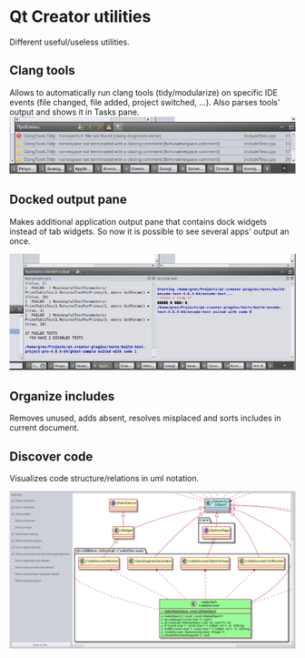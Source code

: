 # Qt Creator utilities

Different useful/useless utilities.

## Clang tools

Allows to automatically run clang tools (tidy/modularize) on specific IDE events
(file changed, file added, project switched, ...).
Also parses tools' output and shows it in Tasks pane.
![Preview](dist/clangtools.png?raw=true)

## Docked output pane

Makes additional application output pane that contains dock widgets instead of tab widgets.
So now it is possible to see several apps' output an once.

![Preview](dist/dockoutput.png?raw=true)

## Organize includes

Removes unused, adds absent, resolves misplaced and sorts includes in current document.

## Discover code

Visualizes code structure/relations in uml notation.

![Preview](dist/codediscover.png?raw=true)
